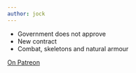 ```yaml
---
author: jock
---
```

* Government does not approve
* New contract
* Combat, skeletons and natural armour

[On Patreon](https://www.patreon.com/posts/48448093)

